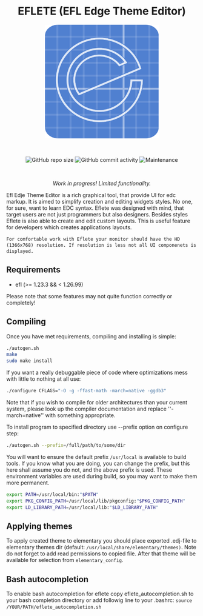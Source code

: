 <h1 align="center">EFLETE (EFL Edge Theme Editor)</h1>

<p align="center">
  <img src="./data/images/eflete.svg" width="300" height="300" border="0"></>
</p>

<br/>
<p align="center">
  <img alt="GitHub repo size" src="https://img.shields.io/github/repo-size/dimmus/eflete?style=for-the-badge">
  <img alt="GitHub commit activity" src="https://img.shields.io/github/commit-activity/w/dimmus/eflete?style=for-the-badge">
  <img alt="Maintenance" src="https://img.shields.io/maintenance/yes/2022?style=for-the-badge">
</p>
<br/>

<p align="center">
  <i>Work in progress! Limited functionality.</i>
</p>

Efl Edje Theme Editor is a rich graphical tool, that provide UI for edc markup.
It is aimed to simplify creation and editing widgets styles. No one, for sure,
want to learn EDC syntax. Eflete was designed with mind, that target users are
not just programmers but also designers. Besides styles Eflete is also able to
create and edit custom layouts. This is useful feature for developers which
creates applications layouts.

```
For comfortable work with Eflete your monitor should have the HD (1366x768) resolution. If resolution is less not all UI componenets is displayed.
```

## Requirements

   * efl (>= 1.23.3 && < 1.26.99)

Please note that some features may not quite function correctly or
completely!

## Compiling

Once you have met requirements, compiling and installing is simple:
```sh
./autogen.sh
make
sudo make install
```
If you want a really debuggable piece of code where optimizations mess with little to nothing at all use:
```sh
./configure CFLAGS="-O -g -ffast-math -march=native -ggdb3"
```
Note that if you wish to compile for older architectures than your current system, please look up the compiler documentation and replace ''-march=native'' with something appropriate.

To install program to specified directory use --prefix option on configure step:
```sh
./autogen.sh --prefix=/full/path/to/some/dir
```
You will want to ensure the default prefix `/usr/local` is available to build tools. If you know what you are doing, you can change the prefix, but this here shall assume you do not, and the above prefix is used. These environment variables are used during build, so you may want to make them more permanent.
```sh
export PATH=/usr/local/bin:"$PATH"
export PKG_CONFIG_PATH=/usr/local/lib/pkgconfig:"$PKG_CONFIG_PATH"
export LD_LIBRARY_PATH=/usr/local/lib:"$LD_LIBRARY_PATH"
```
## Applying themes

To apply created theme to elementary you should place exported .edj-file to elementary themes dir (default: `/usr/local/share/elementary/themes)`. Note do not forget to add read permissions to copied file. After that theme will be available for selection from `elementary_config`.

## Bash autocompletion

To enable bash autocompletion for eflete copy eflete_autocompletion.sh to your
bash completion directory or add followig line to your .bashrc:
`source /YOUR/PATH/eflete_autocompletion.sh`
